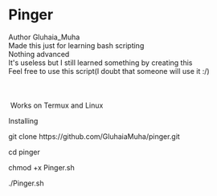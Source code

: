 # Pinger </br>
Author Gluhaia_Muha </br>
Made this just for learning bash scripting </br>
Nothing advanced </br>
It's useless but I still learned something by creating this </br>
Feel free to use this script(I doubt that someone will use it :/) </br>
</br>
</br>
</br>
<img scr=https://imgur.com/a/R0p2nTC>
Works on Termux and Linux
<p>Installing</p>
<p>git clone https://github.com/GluhaiaMuha/pinger.git</p>
<p>cd pinger</p>
<p>chmod +x Pinger.sh</p>
<p>./Pinger.sh</p>

